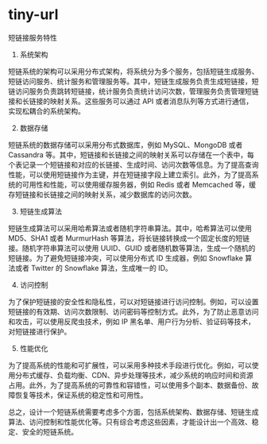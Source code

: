 # tiny-url

短链接服务特性

1. 系统架构

短链系统的架构可以采用分布式架构，将系统分为多个服务，包括短链生成服务、短链访问服务、统计服务和管理服务等。其中，短链生成服务负责生成短链接，短链访问服务负责跳转短链接，统计服务负责统计访问次数，管理服务负责管理短链接和长链接的映射关系。这些服务可以通过 API 或者消息队列等方式进行通信，实现松耦合的系统架构。

2. 数据存储

短链系统的数据存储可以采用分布式数据库，例如 MySQL、MongoDB 或者 Cassandra 等。其中，短链接和长链接之间的映射关系可以存储在一个表中，每个表记录一个短链接和对应的长链接、生成时间、访问次数等信息。为了提高查询性能，可以使用短链接作为主键，并在短链接字段上建立索引。此外，为了提高系统的可用性和性能，可以使用缓存服务器，例如 Redis 或者 Memcached 等，缓存短链接和长链接之间的映射关系，减少数据库的访问次数。

3. 短链生成算法

短链生成算法可以采用哈希算法或者随机字符串算法。其中，哈希算法可以使用 MD5、SHA1 或者 MurmurHash 等算法，将长链接转换成一个固定长度的短链接。随机字符串算法可以使用 UUID、GUID 或者随机数等算法，生成一个随机的短链接。为了避免短链接冲突，可以使用分布式 ID 生成器，例如 Snowflake 算法或者 Twitter 的 Snowflake 算法，生成唯一的 ID。

4. 访问控制

为了保护短链接的安全性和隐私性，可以对短链接进行访问控制。例如，可以设置短链接的有效期、访问次数限制、访问密码等控制方式。此外，为了防止恶意访问和攻击，可以使用反爬虫技术，例如 IP 黑名单、用户行为分析、验证码等技术，对短链接进行保护。

5. 性能优化

为了提高系统的性能和可扩展性，可以采用多种技术手段进行优化。例如，可以使用分布式缓存、负载均衡、CDN、异步处理等技术，减少系统的响应时间和资源占用。此外，为了提高系统的可靠性和容错性，可以使用多个副本、数据备份、故障恢复等技术，保证系统的稳定性和可用性。

总之，设计一个短链系统需要考虑多个方面，包括系统架构、数据存储、短链生成算法、访问控制和性能优化等。只有综合考虑这些因素，才能设计出一个高效、稳定、安全的短链系统。
